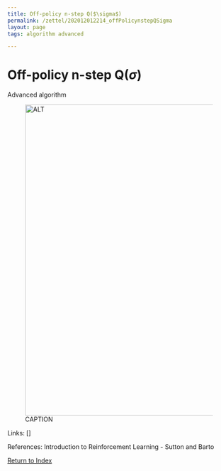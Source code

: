 ```yaml
---
title: Off-policy n-step Q($\sigma$)
permalink: /zettel/202012012214_offPolicynstepQSigma
layout: page
tags: algorithm advanced

---
```

# Off-policy n-step Q($\sigma$)

Advanced algorithm

<figure>
  <img src="/zettel/Images/ReinforcementLearning/OffPolicyNStepQ.png"
     alt="ALT"
     class="centerImage"
     style="width: 700px;" />
  <figcaption> CAPTION </figcaption>     
</figure>

Links: []

References: Introduction to Reinforcement Learning - Sutton and Barto

[Return to Index](index)